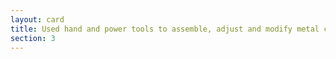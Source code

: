 ```yaml
---
layout: card
title: Used hand and power tools to assemble, adjust and modify metal chassis.
section: 3
---
```

